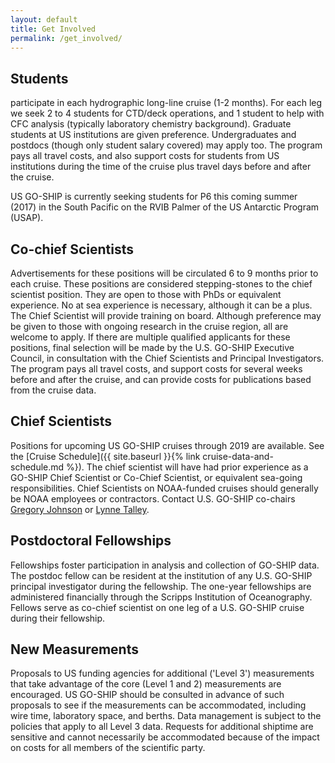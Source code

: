 ```yaml
---
layout: default
title: Get Involved
permalink: /get_involved/
---
```


Students
--------
participate in each hydrographic long-line cruise (1-2 months).
For each leg we seek 2 to 4 students for CTD/deck operations, and 1 student to help with CFC analysis (typically laboratory chemistry background).
Graduate students at US institutions are given preference.
Undergraduates and postdocs (though only student salary covered) may apply too.
The program pays all travel costs, and also support costs for students from US institutions during the time of the cruise plus travel days before and after the cruise.

US GO-SHIP is currently seeking students for P6 this coming summer (2017) in the South Pacific on the RVIB Palmer of the US Antarctic Program (USAP).

Co-chief Scientists
-------------------
Advertisements for these positions will be circulated 6 to 9 months prior to each cruise.
 These positions are considered stepping-stones to the chief scientist position.
 They are open to those with PhDs or equivalent experience.
 No at sea experience is necessary, although it can be a plus.
 The Chief Scientist will provide training on board.
 Although preference may be given to those with ongoing research in the cruise region, all are welcome to apply.
 If there are multiple qualified applicants for these positions, final selection will be made by the U.S. GO-SHIP Executive Council, in consultation with the Chief Scientists and Principal Investigators.
 The program pays all travel costs, and support costs for several weeks before and after the cruise, and can provide costs for publications based from the cruise data.

Chief Scientists
----------------
Positions for upcoming US GO-SHIP cruises through 2019 are available.
See the [Cruise Schedule]({{ site.baseurl }}{% link cruise-data-and-schedule.md %}).
The chief scientist will have had prior experience as a GO-SHIP Chief Scientist or Co-Chief Scientist, or equivalent sea-going responsibilities.
Chief Scientists on NOAA-funded cruises should generally be NOAA employees or contractors.
Contact U.S. GO-SHIP co-chairs [Gregory Johnson][] or [Lynne Talley][].

[Gregory Johnson]: mailto:Gregory.c.johnson@noaa.gov 
[Lynne Talley]: mailto:ltalley@ucsd.edu

Postdoctoral Fellowships
------------------------
Fellowships foster participation in analysis and collection of GO-SHIP data.
The postdoc fellow can be resident at the institution of any U.S. GO-SHIP principal investigator during the fellowship.
The one-year fellowships are administered financially through the Scripps Institution of Oceanography.
Fellows serve as co-chief scientist on one leg of a U.S. GO-SHIP cruise during their fellowship.

New Measurements
----------------
Proposals to US funding agencies for additional ('Level 3') measurements that take advantage of the core (Level 1 and 2) measurements are encouraged.
US GO-SHIP should be consulted in advance of such proposals to see if the measurements can be accommodated, including wire time, laboratory space, and berths.
Data management is subject to the policies that apply to all Level 3 data.
Requests for additional shiptime are sensitive and cannot necessarily be accommodated because of the impact on costs for all members of the scientific party.
